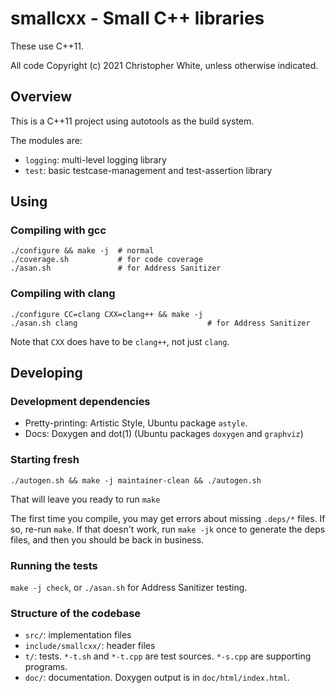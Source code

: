 # smallcxx - Small C++ libraries

These use C++11.

All code Copyright (c) 2021 Christopher White, unless otherwise indicated.

## Overview

This is a C++11 project using autotools as the build system.

The modules are:

- `logging`: multi-level logging library
- `test`: basic testcase-management and test-assertion library

## Using

### Compiling with gcc

    ./configure && make -j  # normal
    ./coverage.sh           # for code coverage
    ./asan.sh               # for Address Sanitizer

### Compiling with clang

    ./configure CC=clang CXX=clang++ && make -j
    ./asan.sh clang                             # for Address Sanitizer

Note that `CXX` does have to be `clang++`, not just `clang`.

## Developing

### Development dependencies

- Pretty-printing: Artistic Style, Ubuntu package `astyle`.
- Docs: Doxygen and dot(1) (Ubuntu packages `doxygen` and `graphviz`)

### Starting fresh

    ./autogen.sh && make -j maintainer-clean && ./autogen.sh

That will leave you ready to run `make`

The first time you compile, you may get errors about missing `.deps/*` files.
If so, re-run `make`.  If that doesn't work, run `make -jk` once to generate
the deps files, and then you should be back in business.

### Running the tests

`make -j check`, or `./asan.sh` for Address Sanitizer testing.

### Structure of the codebase

- `src/`: implementation files
- `include/smallcxx/`: header files
- `t/`: tests.  `*-t.sh` and `*-t.cpp` are test sources.  `*-s.cpp` are
  supporting programs.
- `doc/`: documentation.  Doxygen output is in `doc/html/index.html`.
